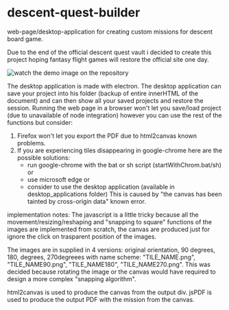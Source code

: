 # descent-quest-builder
web-page/desktop-application for creating custom missions for descent board game.

Due to the end of the official descent quest vault i decided to create this project hoping fantasy flight games will restore the official site one day.

![watch the demo image on the repository](/demo.gif?raw=true "UI_DEMO")

The desktop application is made with electron.
The desktop application can save your project into his folder (backup of entire innerHTML of the document) and can then show all your saved projects and restore the session.
Running the web page in a browser won't let you save/load project (due to unavailable of node integration) however you can use the rest of the functions but consider:
  1) Firefox won't let you export the PDF due to html2canvas known problems.
  2) If you are experiencing tiles disappearing in google-chrome here are the possible solutions:
      * run google-chrome with the bat or sh script (startWithChrom.bat/sh) or
      * use microsoft edge or
      * consider to use the desktop application (available in desktop_applications folder)
  This is caused by "the canvas has been tainted by cross-origin data" known error.


implementation notes:
The javascript is a little tricky because all the movement/resizing/reshaping and "snapping to square" functions of the images are implemented from scratch, the canvas are produced just for ignore the click on trasparent position of the images.

The images are in supplied in 4 versions: original orientation, 90 degrees, 180, degrees, 270degreees with name scheme: "TILE_NAME.png", "TILE_NAME90.png", "TILE_NAME180", "TILE_NAME270.png".
This was decided because rotating the image or the canvas would have required to design a more complex "snapping algorithm".

html2canvas is used to produce the canvas from the output div.
jsPDF is used to produce the output PDF with the mission from the canvas.


